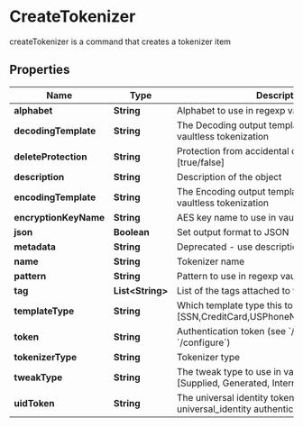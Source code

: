 

# CreateTokenizer

createTokenizer is a command that creates a tokenizer item

## Properties

Name | Type | Description | Notes
------------ | ------------- | ------------- | -------------
**alphabet** | **String** | Alphabet to use in regexp vaultless tokenization |  [optional]
**decodingTemplate** | **String** | The Decoding output template to use in regexp vaultless tokenization |  [optional]
**deleteProtection** | **String** | Protection from accidental deletion of this object [true/false] |  [optional]
**description** | **String** | Description of the object |  [optional]
**encodingTemplate** | **String** | The Encoding output template to use in regexp vaultless tokenization |  [optional]
**encryptionKeyName** | **String** | AES key name to use in vaultless tokenization |  [optional]
**json** | **Boolean** | Set output format to JSON |  [optional]
**metadata** | **String** | Deprecated - use description |  [optional]
**name** | **String** | Tokenizer name | 
**pattern** | **String** | Pattern to use in regexp vaultless tokenization |  [optional]
**tag** | **List&lt;String&gt;** | List of the tags attached to this key |  [optional]
**templateType** | **String** | Which template type this tokenizer is used for [SSN,CreditCard,USPhoneNumber,Email,Regexp] | 
**token** | **String** | Authentication token (see &#x60;/auth&#x60; and &#x60;/configure&#x60;) |  [optional]
**tokenizerType** | **String** | Tokenizer type | 
**tweakType** | **String** | The tweak type to use in vaultless tokenization [Supplied, Generated, Internal, Masking] |  [optional]
**uidToken** | **String** | The universal identity token, Required only for universal_identity authentication |  [optional]



